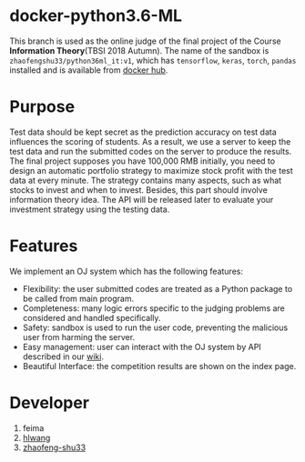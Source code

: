 # docker-python3.6-ML
This branch is used as the  online judge of the final project of the Course **Information Theory**(TBSI 2018 Autumn).
The name of the sandbox is `zhaofengshu33/python36ml_it:v1`, which has `tensorflow`, `keras`, `torch`, `pandas` installed and is available 
from [docker hub](https://cloud.docker.com/u/zhaofengshu33/repository/docker/zhaofengshu33/python36ml_it).

# Purpose
Test data should be kept secret as the prediction accuracy on test data influences the scoring of students. As a result, we use
a server to keep the test data and run the submitted codes on the server to produce the results. The final project supposes you 
have 100,000 RMB initially, you need to design an automatic portfolio strategy to maximize stock profit with the test data at every
minute. The strategy contains many aspects, such as what stocks to invest and when to invest. Besides,
this part should involve information theory idea. The API will be released later to evaluate your investment
strategy using the testing data.

# Features
We implement an OJ system which has the following features:
* Flexibility: the user submitted codes are treated as a Python package to be called from main program. 
* Completeness: many logic errors specific to the judging problems are considered and handled specifically.
* Safety: sandbox is used to run the user code, preventing the malicious user from harming the server.
* Easy management: user can interact with the OJ system by API described in our [wiki](https://github.com/zhaofeng-shu33/docker-python3.6-ML/wiki/Information_Theory_Project_Check).
* Beautiful Interface: the competition results are shown on the index page.

# Developer
1. feima
1. [hlwang](https://github.com/kongyanye)
1. [zhaofeng-shu33](https://github.com/zhaofeng-shu33)

